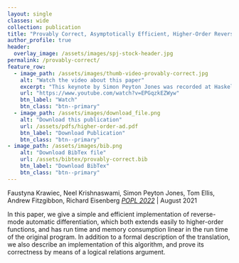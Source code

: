 ```yaml
---
layout: single
classes: wide
collection: publication
title: "Provably Correct, Asymptotically Efficient, Higher-Order Reverse-Mode Automatic Differentiation"
author_profile: true
header:
  overlay_image: /assets/images/spj-stock-header.jpg
permalink: /provably-correct/
feature_row:
  - image_path: /assets/images/thumb-video-provably-correct.jpg 
    alt: "Watch the video about this paper"
    excerpt: "This keynote by Simon Peyton Jones was recorded at Haskell eXchange 2021 on 16 November 2021 (video)" 
    url: "https://www.youtube.com/watch?v=EPGqzkEZWyw"
    btn_label: "Watch"
    btn_class: "btn--primary"
  - image_path: /assets/images/download_file.png 
    alt: "Download this publication"
    url: /assets/pdfs/higher-order-ad.pdf 
    btn_label: "Download Publication"
    btn_class: "btn--primary"
- image_path: /assets/images/bib.png
    alt: "Download BibTex file"
    url: /assets/bibtex/provably-correct.bib
    btn_label: "Download BibTex"
    btn_class: "btn--primary"
---
```

Faustyna Krawiec, Neel Krishnaswami, Simon Peyton Jones, Tom Ellis, Andrew Fitzgibbon, Richard Eisenberg
_[POPL 2022](https://popl22.sigplan.org)_ | August 2021

In this paper, we give a simple and efficient implementation of reverse-mode automatic differentiation, which both extends easily to higher-order functions, and has run time and memory consumption linear in the run time of the original program. In addition to a formal description of the translation, we also describe an implementation of this algorithm, and prove its correctness by means of a logical relations argument.
